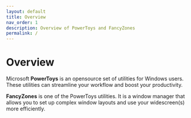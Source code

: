 ```yaml
---
layout: default
title: Overview
nav_order: 1
description: Overview of PowerToys and FancyZones
permalink: /
---
```


# Overview

Microsoft **PowerToys** is an opensource set of utilities for Windows users. These utilities can streamline your workflow and boost your productivity. 

**FancyZones** is one of the PowerToys utilities. It is a window manager that allows you to set up complex window layouts and use your widescreen(s) more efficiently.  






   


